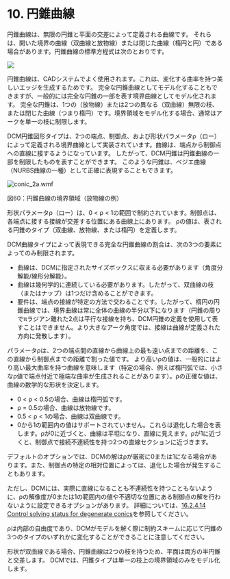 # 10. 円錐曲線

円錐曲線は、無限の円錐と平面の交差によって定義される曲線です。
それらは、開いた境界の曲線（双曲線と放物線）または閉じた曲線（楕円と円）である場合があります。円錐曲線の標準方程式は次のとおりです。

![](../Resources/Images/2ddcm_manual/2ddcm_manual_2.png)

円錐曲線は、CADシステムでよく使用されます。これは、変化する曲率を持つ美しいエッジを生成するためです。
完全な円錐曲線としてモデル化することもできますが、一般的には完全な円錐の一部を表す境界曲線としてモデル化されます。
完全な円錐は、1つの（放物線）または2つの異なる（双曲線）無限の枝、または閉じた曲線（つまり楕円）です。境界領域をモデル化する場合、通常はアークを単一の枝に制限します。

DCM円錐図形タイプは、2つの端点、制御点、および形状パラメータρ（ロー）によって定義される境界曲線として実装されています。曲線は、端点から制御点への直線に接するようになっています。
したがって、DCM円錐は円錐曲線の一部を制限したものを表すことができます。
このような円錐は、ベジエ曲線（NURBS曲線の一種）として正確に表現することもできます。

![conic_2a.wmf](../Resources/Images/2ddcm_manual/2ddcm_manual_2_1.png)

図60：円錐曲線の境界領域（放物線の例）

形状パラメータρ（ロー）は、0 < ρ < 1の範囲で制約されています。制御点は、各端点に接する接線が交差する位置にある曲線上にあります。
ρの値は、表される円錐のタイプ（双曲線、放物線、または楕円）を定義します。

DCM曲線タイプによって表現できる完全な円錐曲線の割合は、次の3つの要素によってのみ制限されます。

- 曲線は、DCMに指定されたサイズボックスに収まる必要があります（角度分解能/線形分解能）。
- 曲線は幾何学的に連続している必要があります。したがって、双曲線の枝（またはナップ）は1つだけ含めることができます。
- 要件は、端点の接線が特定の方法で交わることです。したがって、楕円の円錐曲線では、境界曲線は常に全体の曲線の半分以下になります（円錐の周りでπラジアン離れた2点は平行な接線を持ち、DCM円錐の定義を使用して表すことはできません。より大きなアーク角度では、接線は曲線が定義された方向に発散します）。

パラメータρは、2つの端点間の直線から曲線上の最も遠い点までの距離を、この直線から制御点までの距離で割った値です。
より高いρの値は、一般的にはより高い最大曲率を持つ曲線を意味します（特定の場合、例えば楕円弧では、小さなρ値で端点付近で極端な曲率が生成されることがあります）。ρの正確な値は、曲線の数学的な形状を決定します。

- 0 < ρ < 0.5の場合、曲線は楕円弧です。
- ρ = 0.5の場合、曲線は放物線です。
- 0.5 < ρ < 1の場合、曲線は双曲線です。
- 0から1の範囲内の値はサポートされていません。これらは退化した場合を表します。ρが0に近づくと、曲線は平坦になり、直線に見えます。ρが1に近づくと、制御点で接続不連続性を持つ2つの直線セクションに近づきます。

デフォルトのオプションでは、DCMの解はρが厳密に0または1になる場合があります。また、制御点の特定の相対位置によっては、退化した場合が発生することもあります。

ただし、DCMには、実際に直線になることも不連続性を持つこともないように、ρの解像度が0または1の範囲内の値や不適切な位置にある制御点の解を行わないように設定できるオプションがあります。
詳細については、[16.2.4.14 Control solving status for degenerate conics](16.2._Configure_global_DCM_behaviour.md)を参照してください。

ρは内部の自由度であり、DCMがモデルを解く際に制約スキームに応じて円錐の3つのタイプのいずれかに変化することができることに注意してください。

形状が双曲線である場合、円錐曲線は2つの枝を持つため、平面は両方の半円錐と交差します。
DCMでは、円錐タイプは単一の枝上の境界領域のみをモデル化します。
